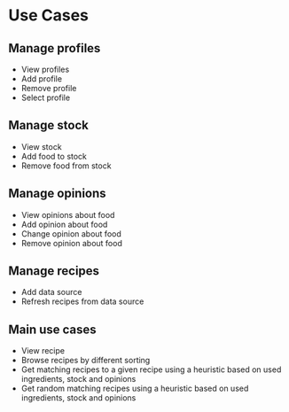 # Use Cases
## Manage profiles
- View profiles
- Add profile
- Remove profile
- Select profile
## Manage stock
- View stock
- Add food to stock
- Remove food from stock
## Manage opinions
- View opinions about food
- Add opinion about food
- Change opinion about food
- Remove opinion about food
## Manage recipes
- Add data source
- Refresh recipes from data source
## Main use cases
- View recipe
- Browse recipes by different sorting
- Get matching recipes to a given recipe using a heuristic based on used ingredients, stock and opinions
- Get random matching recipes using a heuristic based on used ingredients, stock and opinions
